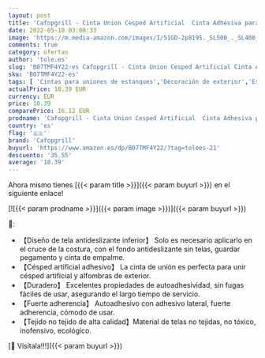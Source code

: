 ```yaml
---
layout: post
title: 'Cafopgrill - Cinta Union Cesped Artificial  Cinta Adhesiva para Césped Artificial de 150 mm x 10 m Cinta Adhesiva para Césped Alfombra de Hierba para Césped'
date: 2022-05-18 03:00:33
image: 'https://m.media-amazon.com/images/I/51GD-2p819S._SL500_._SL400_.jpg'
comments: true
category: ofertas
author: 'tole.es'
slug: 'B07TMF4Y22-es Cafopgrill - Cinta Union Cesped Artificial Cinta Adhesiva...'
sku: 'B07TMF4Y22-es'
tags: [ 'Cintas para uniones de estanques','Decoración de exterior','Estanques y jardines de agua','Jardín','Revestimientos y selladores para estanques y jardines de agua','adhesiva','cafopgrill','cinta','🇪🇸', ]
actualPrice: 10.39 EUR
currency: EUR
price: 10.39
comparePrice: 16.12 EUR
prodname: 'Cafopgrill - Cinta Union Cesped Artificial  Cinta Adhesiva para Césped Artificial de 150 mm x 10 m Cinta Adhesiva para Césped Alfombra de Hierba para Césped'
country: 'es'
flag: '🇪🇸'
brand: 'Cafopgrill'
buyurl: 'https://www.amazon.es/dp/B07TMF4Y22/?tag=tolees-21'
descuento: '35.55'
average: '10.39'
---
```


Ahora mismo tienes [{{< param title >}}]({{< param buyurl >}}) en el siguiente enlace!

[![{{< param prodname >}}]({{< param image >}})]({{< param buyurl >}})

🔎:

- 【Diseño de tela antideslizante inferior】 Solo es necesario aplicarlo en el cruce de la costura, con el fondo antideslizante sin telas, guardar pegamento y cinta de empalme.
- 【Césped artificial adhesivo】 La cinta de unión es perfecta para unir césped artificial y alfombras de exterior.
- 【Duradero】 Excelentes propiedades de autoadhesividad, sin fugas fáciles de usar, asegurando el largo tiempo de servicio.
- 【Fuerte adherencia】 Autoadhesivo con adhesivo lateral, fuerte adherencia, cómodo de usar.
- 【Tejido no tejido de alta calidad】Material de telas no tejidas, no tóxico, inofensivo, ecológico.

[🛒 Visítala!!!]({{< param buyurl >}})
